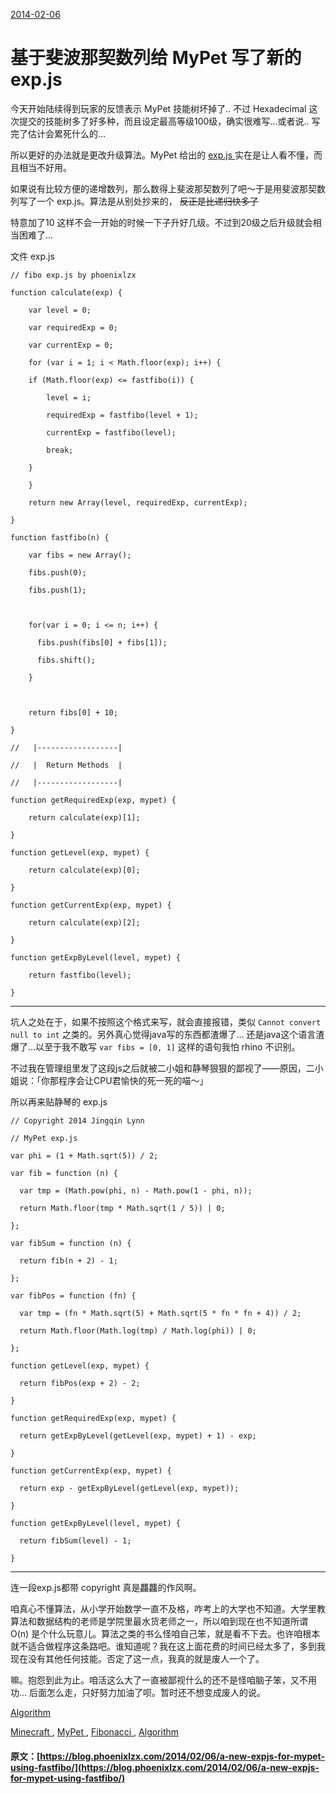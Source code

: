 [ 2014-02-06 ](/2014/02/06/a-new-expjs-for-mypet-using-fastfibo/)

#  基于斐波那契数列给 MyPet 写了新的 exp.js 

今天开始陆续得到玩家的反馈表示 MyPet 技能树坏掉了.. 不过 Hexadecimal 这次提交的技能树多了好多种，而且设定最高等级100级，确实很难写…或者说.. 写完了估计会累死什么的… 

所以更好的办法就是更改升级算法。MyPet 给出的 [ exp.js ](https://github.com/xXKeyleXx/MyPet/blob/master/experience-scripts/exp.js) 实在是让人看不懂，而且相当不好用。 

如果说有比较方便的递增数列，那么数得上斐波那契数列了吧～于是用斐波那契数列写了一个 exp.js。算法是从别处抄来的， <del> 反正是比递归快多了 </del>

特意加了10 这样不会一开始的时候一下子升好几级。不过到20级之后升级就会相当困难了… 

文件 exp.js 
    
    
    // fibo exp.js by phoenixlzx
    
    function calculate(exp) {
    
        var level = 0;
    
        var requiredExp = 0;
    
        var currentExp = 0;
    
        for (var i = 1; i < Math.floor(exp); i++) {
    
    	if (Math.floor(exp) <= fastfibo(i)) {
    
    		level = i;
    
    		requiredExp = fastfibo(level + 1);
    
    		currentExp = fastfibo(level);
    
    		break;
    
    	}
    
        }
    
        return new Array(level, requiredExp, currentExp);
    
    }
    
    function fastfibo(n) {
    
        var fibs = new Array();
    
        fibs.push(0);
    
        fibs.push(1);
    
        
    
        for(var i = 0; i <= n; i++) {
    
          fibs.push(fibs[0] + fibs[1]);
    
          fibs.shift();
    
        }
    
        
    
        return fibs[0] + 10;
    
    }
    
    //   |------------------|
    
    //   |  Return Methods  |
    
    //   |------------------|
    
    function getRequiredExp(exp, mypet) {
    
        return calculate(exp)[1];
    
    }
    
    function getLevel(exp, mypet) {
    
        return calculate(exp)[0];
    
    }
    
    function getCurrentExp(exp, mypet) {
    
        return calculate(exp)[2];
    
    }
    
    function getExpByLevel(level, mypet) {
    
        return fastfibo(level);
    
    }  
  
---  
  
坑人之处在于，如果不按照这个格式来写，就会直接报错，类似 ` Cannot convert null to int ` 之类的。另外真心觉得java写的东西都渣爆了… 还是java这个语言渣爆了…以至于我不敢写 ` var fibs = [0, 1] ` 这样的语句我怕 rhino 不识别。 

不过我在管理组里发了这段js之后就被二小姐和静琴狠狠的鄙视了——原因，二小姐说：「你那程序会让CPU君愉快的死一死的喵～」 

所以再来贴静琴的 exp.js 
    
    
    // Copyright 2014 Jingqin Lynn
    
    // MyPet exp.js
    
    var phi = (1 + Math.sqrt(5)) / 2;
    
    var fib = function (n) {
    
      var tmp = (Math.pow(phi, n) - Math.pow(1 - phi, n));
    
      return Math.floor(tmp * Math.sqrt(1 / 5)) | 0;
    
    };
    
    var fibSum = function (n) {
    
      return fib(n + 2) - 1;
    
    };
    
    var fibPos = function (fn) {
    
      var tmp = (fn * Math.sqrt(5) + Math.sqrt(5 * fn * fn + 4)) / 2;
    
      return Math.floor(Math.log(tmp) / Math.log(phi)) | 0;
    
    };
    
    function getLevel(exp, mypet) {
    
      return fibPos(exp + 2) - 2;
    
    }
    
    function getRequiredExp(exp, mypet) {
    
      return getExpByLevel(getLevel(exp, mypet) + 1) - exp;
    
    }
    
    function getCurrentExp(exp, mypet) {
    
      return exp - getExpByLevel(getLevel(exp, mypet));
    
    }
    
    function getExpByLevel(level, mypet) {
    
      return fibSum(level) - 1;
    
    }  
  
---  
  
连一段exp.js都带 copyright 真是龘龘的作风啊。 

咱真心不懂算法，从小学开始数学一直不及格，咋考上的大学也不知道。大学里教算法和数据结构的老师是学院里最水货老师之一，所以咱到现在也不知道所谓 O(n) 是个什么玩意儿。算法之类的书么怪咱自己笨，就是看不下去。也许咱根本就不适合做程序这条路吧。谁知道呢？我在这上面花费的时间已经太多了，多到我现在没有其他任何技能。否定了这一点，我真的就是废人一个了。 

嘛。抱怨到此为止。咱活这么大了一直被鄙视什么的还不是怪咱脑子笨，又不用功… 后面怎么走，只好努力加油了呗。暂时还不想变成废人的说。 

[ Algorithm ](/categories/Algorithm/)

[ Minecraft ](/tags/Minecraft/) , [ MyPet ](/tags/MyPet/) , [ Fibonacci ](/tags/Fibonacci/) , [ Algorithm ](/tags/Algorithm/)
#### 原文：[https://blog.phoenixlzx.com/2014/02/06/a-new-expjs-for-mypet-using-fastfibo/](https://blog.phoenixlzx.com/2014/02/06/a-new-expjs-for-mypet-using-fastfibo/)